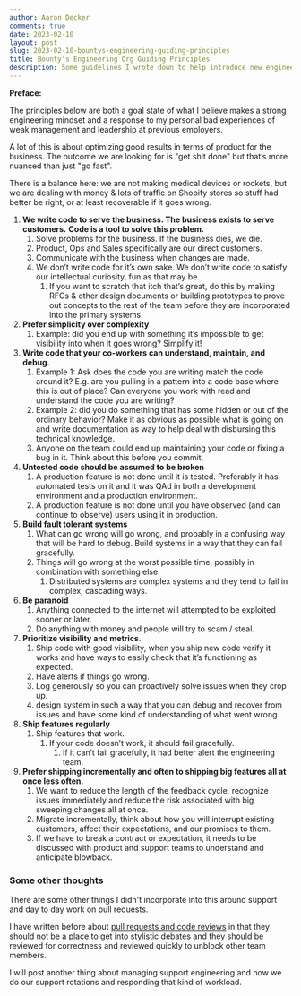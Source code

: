 ```yaml
---
author: Aaron Decker
comments: true
date: 2023-02-10
layout: post
slug: 2023-02-10-bountys-engineering-guiding-principles
title: Bounty's Engineering Org Guiding Principles
description: Some guidelines I wrote down to help introduce new engineers to how I want the Bounty team to operate and ship code for the business.
---
```


**Preface:**

The principles below are both a goal state of what I believe makes a strong engineering mindset and a response to my personal bad experiences of weak management and leadership at previous employers.

A lot of this is about optimizing good results in terms of product for the business. The outcome we are looking for is "get shit done" but that’s more nuanced than just "go fast". 

There is a balance here: we are not making medical devices or rockets, but we are dealing with money & lots of traffic on Shopify stores so stuff had better be right, or at least recoverable if it goes wrong. 

1. **We write code to serve the business. The business exists to serve customers.** **Code is a tool to solve this problem.**
    1. Solve problems for the business. If the business dies, we die. 
    2. Product, Ops and Sales specifically are our direct customers.
    3. Communicate with the business when changes are made.
    4. We don’t write code for it’s own sake. We don’t write code to satisfy our intellectual curiosity, fun as that may be. 
        1. If you want to scratch that itch that’s great, do this by making RFCs & other design documents or building prototypes to prove out concepts to the rest of the team before they are incorporated into the primary systems. 
2. **Prefer simplicity over complexity**
    1. Example: did you end up with something it’s impossible to get visibility into when it goes wrong? Simplify it!
3. **Write code that your co-workers can understand, maintain, and debug.**
    1. Example 1: Ask does the code you are writing match the code around it? E.g. are you pulling in a pattern into a code base where this is out of place? Can everyone you work with read and understand the code you are writing? 
    2. Example 2: did you do something that has some hidden or out of the ordinary behavior? Make it as obvious as possible what is going on and write documentation as way to help deal with disbursing this technical knowledge.
    3. Anyone on the team could end up maintaining your code or fixing a bug in it. Think about this before you commit. 
4. **Untested code should be assumed to be broken**
    1. A production feature is not done until it is tested. Preferably it has automated tests on it and it was QAd in both a development environment and a production environment. 
    2. A production feature is not done until you have observed (and can continue to observe) users using it in production. 
5. **Build fault tolerant systems**
    1. What can go wrong will go wrong, and probably in a confusing way that will be hard to debug. Build systems in a way that they can fail gracefully. 
    2. Things will go wrong at the worst possible time, possibly in combination with something else. 
        1. Distributed systems are complex systems and they tend to fail in complex, cascading ways.
6. **Be paranoid**
    1. Anything connected to the internet will attempted to be exploited sooner or later.
    2. Do anything with money and people will try to scam / steal.
7. **Prioritize visibility and metrics**. 
    1. Ship code with good visibility, when you ship new code verify it works and have ways to easily check that it’s functioning as expected.
    2. Have alerts if things go wrong.
    3. Log generously so you can proactively solve issues when they crop up.
    4. design system in such a way that you can debug and recover from issues and have some kind of understanding of what went wrong.
8. **Ship features regularly**
    1. Ship features that work.
        1. If your code doesn’t work, it should fail gracefully.
            1. If it can’t fail gracefully, it had better alert the engineering team.
9. **Prefer shipping incrementally and often to shipping big features all at once less often.**
    1. We want to reduce the length of the feedback cycle, recognize issues immediately and reduce the risk associated with big sweeping changes all at once.
    2. Migrate incrementally, think about how you will interrupt existing customers, affect their expectations, and our promises to them.
    3. If we have to break a contract or expectation, it needs to be discussed with product and support teams to understand and anticipate blowback.


### Some other thoughts

There are some other things I didn't incorporate into this around support and day to day work on pull requests. 

I have written before about [pull requests and code reviews](https://www.ard.ninja/blog/2021-06-14-doing-a-good-code-review-should-be-simple/) in that they should not be a place to get into stylistic debates and they should be reviewed for correctness and reviewed quickly to unblock other team members. 

I will post another thing about managing support engineering and how we do our support rotations and responding that kind of workload. 

